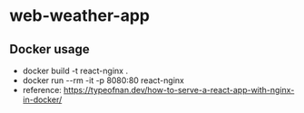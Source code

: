 # web-weather-app

## Docker usage

- docker build -t react-nginx .
- docker run --rm -it -p 8080:80 react-nginx
- reference: https://typeofnan.dev/how-to-serve-a-react-app-with-nginx-in-docker/
